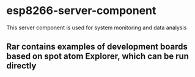 # esp8266-server-component
This server component is used for system monitoring and data analysis
## Rar contains examples of development boards based on spot atom Explorer, which can be run directly
